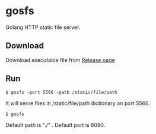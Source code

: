 # gosfs
Golang HTTP static file server.

## Download

Download executable file from [Release page](https://github.com/eternnoir/gosfs/releases)

## Run

```
$ gosfs -port 5566 -path /static/file/path
```

It will serve files in /static/file/path dictionary on port 5566.

```
$ gosfs
```

Default path is "./" . 
Default port is 8080.
